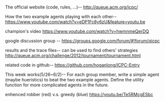 The official website (code, rules, ...)--
http://queue.acm.org/icpc/

How the two example agents playing with each other--
https://www.youtube.com/watch?v=eDP1Fc8y6zU&feature=youtu.be

champion's video
https://www.youtube.com/watch?v=hwmnmeQerDQ

google discussion group --
https://groups.google.com/forum/#!forum/qicpc

results and the trace files-- can be used to find others' strategies 
http://queue.acm.org/challenge/2012/tournament/tournament.html

related code in github--
https://github.com/hoganlong/ICPC-Entry

This week works(5/26~6/2)--
For each group member, write a simple agent (maybe hueristics) to beat the two example agents.
Define the utility function for more complicated agents in the future.

enhenced robber (red) v.s. greedy (blue)
https://youtu.be/Te5RMcgESbc
